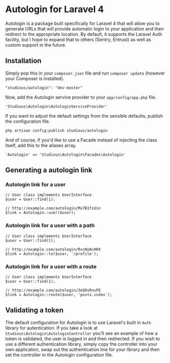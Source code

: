 Autologin for Laravel 4
=======================

Autologin is a package built specifically for Laravel 4 that will allow you to generate URLs that will provide automatic login to your application and then redirect to the appropriate location. By default, it supports the Laravel Auth facility, but I hope to expand that to others (Sentry, Entrust) as well as custom support in the future.

## Installation

Simply pop this in your `composer.json` file and run `composer update` (however your Composer is installed).

```
"studious/autologin": "dev-master"
```

Now, add the Autologin service provider to your `app/config/app.php` file.

`'Studious\Autologin\AutologinServiceProvider'`

If you want to adjust the default settings from the sensible defaults, publish the configuration file.

`php artisan config:publish studious/autologin`

And of course, if you'd like to use a Facade instead of injecting the class itself, add this to the aliases array.

`'Autologin' => 'Studious\Autologin\Facades\Autologin'`

## Generating a autologin link

### Autologin link for a user

	// User class implements UserInterface
	$user = User::find(1);

	// http://example.com/autologin/Mx7B1fsUin
    $link = Autologin::user($user);

### Autologin link for a user with a path

    // User class implements UserInterface
    $user = User::find(1);

    // http://example.com/autologin/RvcNoAcH0X
	$link = Autologin::to($user, '/profile');

### Autologin link for a user with a route

    // User class implements UserInterface
    $user = User::find(1);

    // http://example.com/autologin/3eQOsRnvPE
    $link = Autologin::route($user, 'posts.index');

## Validating a token

The default configuration for Autologin is to use Laravel's built in `Auth` library for autentication. If you take a look at `Studious\Autologin\AutologinController` you'll see an example of how a token is validated, the user is logged in and then redirected. If you wish to use a different authentication library, simply copy the controller into your own application, swap out the authentication line for your library and then set the controller in the Autologin configuration file.